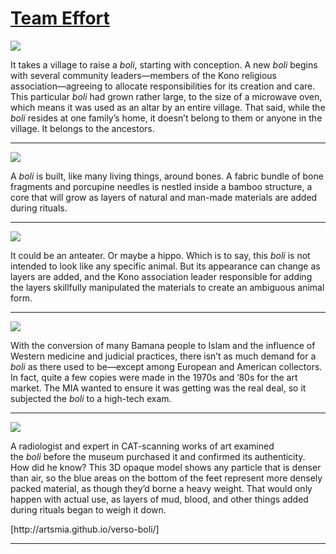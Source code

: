 # [Team Effort](http://artsmia.github.io/griot/#/stories/340)

![](http://cdn.dx.artsmia.org/thumbs/tn_mia_5034471.jpg)

<p>It takes a village to raise a <i>boli</i>, starting with conception. A new <i>boli</i> begins with several community leaders—members of the Kono religious association—agreeing to allocate responsibilities for its creation and care. This particular <i>boli </i>had grown rather large, to the size of a microwave oven, which means it was used as an altar by an entire village. That said, while the <i>boli </i>resides at one family’s home, it doesn’t belong to them or anyone in the village. It belongs to the ancestors.</p>

---

![](http://cdn.dx.artsmia.org/thumbs/tn_mia_6004817.jpg)

<p>A <i>boli </i>is built, like many living things, around bones. A fabric bundle of bone fragments and porcupine needles is nestled inside a bamboo structure, a core that will grow as layers of natural and man-made materials are added during rituals.</p>

---

![](http://cdn.dx.artsmia.org/thumbs/tn_mia_6004810.jpg)

<p>It could be an anteater. Or maybe a hippo. Which is to say, this <i>boli </i>is not intended to look like any specific animal. But its appearance can change as layers are added, and the Kono association leader responsible for adding the layers skillfully manipulated the materials to create an ambiguous animal form.</p>

---

![](http://cdn.dx.artsmia.org/thumbs/tn_mia_6004823.jpg)

<p>With the conversion of many Bamana people to Islam and the influence of Western medicine and judicial practices, there isn’t as much demand for a <i>boli</i> as there used to be—except among European and American collectors. In fact, quite a few copies were made in the 1970s and ’80s for the art market. The MIA wanted to ensure it was getting was the real deal, so it subjected the <i>boli</i> to a high-tech exam.</p>

---

![](http://cdn.dx.artsmia.org/thumbs/tn_mia_6004823.jpg)

<p>A radiologist and expert in CAT-scanning works of art examined the <i>boli </i>before the museum purchased it and confirmed its authenticity. How did he know? This 3D opaque model shows any particle that is denser than air, so the blue areas on the bottom of the feet represent more densely packed material, as though they’d borne a heavy weight. That would only happen with actual use, as layers of mud, blood, and other things added during rituals began to weigh it down.</p><p>[http://artsmia.github.io/verso-boli/]</p>

---
